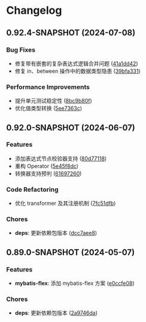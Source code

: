 # Changelog

## 0.92.4-SNAPSHOT (2024-07-08)

### Bug Fixes

- 修复带有嵌套的复杂表达式逻辑合并问题 ([41a1dd42](https://github.com/ymind/rsql/commit/41a1dd4236ba0123979d96cff16c3deadc999dd4))
- 修复 in、between 操作中的数据类型隐患 ([39bfa331](https://github.com/ymind/rsql/commit/39bfa331ace50be1f7d7b27edf4915e624cda2fd))


### Performance Improvements

- 提升单元测试稳定性 ([8bc9b80f](https://github.com/ymind/rsql/commit/8bc9b80f2061e2c14466826f9cb8be48875c4d77))
- 优化值类型转换 ([5ee7363c](https://github.com/ymind/rsql/commit/5ee7363c370713fb610d3654126cd05898f21de6))


## 0.92.0-SNAPSHOT (2024-06-07)

### Features

- 添加表达式节点校验器支持 ([80d77118](https://github.com/ymind/rsql/commit/80d77118f68903939ee3f83db6abc1a7b8ade1de))
- 重构 Operator ([5e45f8dc](https://github.com/ymind/rsql/commit/5e45f8dcc42c6a5554aecd56723068aad49601f3))
- 转换器支持预判 ([61697260](https://github.com/ymind/rsql/commit/616972603fd354c1ce19fb347702107ffe8e1ba7))


### Code Refactoring

- 优化 transformer 及其注册机制 ([7fc51dfb](https://github.com/ymind/rsql/commit/7fc51dfb01d1821d2ea38cc75146444db4305b22))


### Chores

- **deps**: 更新依赖包版本 ([dcc7aee8](https://github.com/ymind/rsql/commit/dcc7aee8ccac5db31b57f56dcf5ef73c3045b842))


## 0.89.0-SNAPSHOT (2024-05-07)

### Features

- **mybatis-flex**: 添加 mybatis-flex 方案 ([e0ccfe08](https://github.com/ymind/rsql/commit/e0ccfe08237f1c220307b8297f9c39e3e6fc7151))


### Chores

- **deps**: 更新依赖包版本 ([2a9746da](https://github.com/ymind/rsql/commit/2a9746dab8db93dcda810931ed4d126fc3b4f00b))

